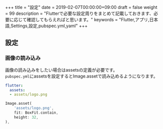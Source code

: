 +++
title = "設定"
date = 2019-02-07T00:00:00+09:00
draft = false
weight = 99
description = "Flutterで必要な設定周りをまとめて記載しておきます、必要に応じて確認してもらえればと思います。"
keywords = "Flutter,アプリ,日本語,Settings,設定,pubspec.yml,yaml"
+++

## 設定


### 画像の読み込み

画像の読み込みをしたい場合はassetsの定義が必要です。   
``pubspec.yml``にassetsを設定するとImage.assetで読み込めるようになります。

```yaml
flutter:
  assets:
  - assets/logo.png
```

```dart
Image.asset(
    'assets/logo.png',
    fit: BoxFit.contain,
    height: 32,
),
```
